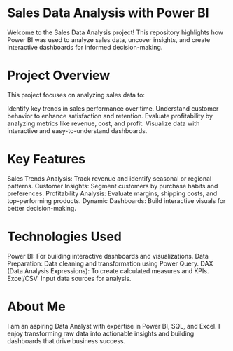 # Sales Data Analysis with Power BI
Welcome to the Sales Data Analysis project! This repository highlights how Power BI was used to analyze sales data, uncover insights, and create interactive dashboards for informed decision-making.

# Project Overview
This project focuses on analyzing sales data to:

Identify key trends in sales performance over time.
Understand customer behavior to enhance satisfaction and retention.
Evaluate profitability by analyzing metrics like revenue, cost, and profit.
Visualize data with interactive and easy-to-understand dashboards.
# Key Features
Sales Trends Analysis: Track revenue and identify seasonal or regional patterns.
Customer Insights: Segment customers by purchase habits and preferences.
Profitability Analysis: Evaluate margins, shipping costs, and top-performing products.
Dynamic Dashboards: Build interactive visuals for better decision-making.
# Technologies Used
Power BI: For building interactive dashboards and visualizations.
Data Preparation: Data cleaning and transformation using Power Query.
DAX (Data Analysis Expressions): To create calculated measures and KPIs.
Excel/CSV: Input data sources for analysis.
# About Me
I am an aspiring Data Analyst with expertise in Power BI, SQL, and Excel. I enjoy transforming raw data into actionable insights and building dashboards that drive business success.


